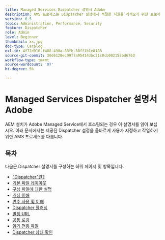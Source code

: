 ```yaml
---
title: Managed Services Dispatcher 설명서 Adobe
description: AMS 프로세스는 Dispatcher 설정에서 적절한 지원을 가져오기 위한 프로세스입니다.
version: 6.5
topic: Administration, Performance, Security
feature: Dispatcher
role: Admin
level: Beginner
thumbnail: xx.jpg
doc-type: Catalog
exl-id: 4f72d010-f488-490a-83fb-38ff1b1e8183
source-git-commit: 30d6120ec99f7a95414dbc31c0cb002152bd6763
workflow-type: tm+mt
source-wordcount: '97'
ht-degree: 5%

---
```


# Managed Services Dispatcher 설명서 Adobe

AEM 설치가 Adobe Managed Service에서 호스팅되는 경우 이 설명서를 읽어 보십시오.
아래 문서에서는 제공된 Dispatcher 설정을 올바르게 사용자 지정하고 작업하기 위한 AMS 프로세스를 다룹니다.

## 목차

다음은 Dispatcher 설명서를 구성하는 하위 페이지 및 항목입니다.

- [&quot;Dispatcher&quot;란?](./what-is-the-dispatcher.md)
- [기본 파일 레이아웃](./basic-file-layout.md)
- [구성 파일에 대한 설명](./explanation-config-files.md)
- [캐싱 이해](./understanding-cache.md)
- [변수 사용 및 이해](./variables.md)
- [Dispatcher 플러싱](./disp-flushing.md)
- [별칭 URL](./disp-vanity-url.md)
- [공통 로깅](./common-logs.md)
- [읽기 전용 파일](./immutable-files.md)
- [Dispatcher 상태 확인](./health-check.md)
